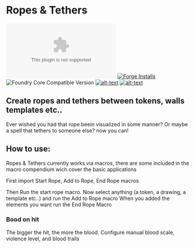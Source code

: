 # Ropes & Tethers

![Latest Release Download Count](https://img.shields.io/github/downloads/theripper93/Splatter/latest/module.zip?color=2b82fc&label=DOWNLOADS&style=for-the-badge) [![Forge Installs](https://img.shields.io/badge/dynamic/json?label=Forge%20Installs&query=package.installs&suffix=%25&url=https%3A%2F%2Fforge-vtt.com%2Fapi%2Fbazaar%2Fpackage%2Fsplatter&colorB=03ff1c&style=for-the-badge)](https://forge-vtt.com/bazaar#package=splatter) ![Foundry Core Compatible Version](https://img.shields.io/badge/dynamic/json.svg?url=https%3A%2F%2Fraw.githubusercontent.com%2Ftheripper93%2FSplatter%2Fmain%2Fmodule.json&label=Foundry%20Version&query=$.compatibleCoreVersion&colorB=orange&style=for-the-badge) [![alt-text](https://img.shields.io/badge/-Patreon-%23ff424d?style=for-the-badge)](https://www.patreon.com/theripper93) [![alt-text](https://img.shields.io/badge/-Discord-%235662f6?style=for-the-badge)](https://discord.gg/F53gBjR97G)

## Create ropes and tethers between tokens, walls templates etc..
Ever wished you had that rope beein visualized in some manner? Or maybe a spell that tethers to someone else? now you can!

## How to use:

Ropes & Tethers currently works via macros, there are some included in the macro compendium wich cover the basic applications

First import Start Rope, Add to Rope, End Rope macros

Then Run the start rope macro.
Now select anything (a token, a drawing, a template etc..) and run the Add to Rope macro
When you added the elements you want run the End Rope Macro

### Bood on hit
The bigger the hit, the more the blood. Configure manual blood scale, violence level, and blood trails

